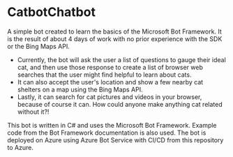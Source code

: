 # CatbotChatbot
A simple bot created to learn the basics of the Microsoft Bot Framework. It is the result of about 4 days of work with no prior experience with the SDK or the Bing Maps API.

* Currently, the bot will ask the user a list of questions to gauge their ideal cat, and then use those response to create a list of browser web searches that the user might find helpful to learn about cats.
* It can also accept the user's location and show a few nearby cat shelters on a map using the Bing Maps API.
* Lastly, it can search for cat pictures and videos in your browser, because of course it can. How could anyone make anything cat related without it?!

This bot is written in C# and uses the Microsoft Bot Framework. Example code from the Bot Framework documentation is also used. The bot is deployed on Azure using Azure Bot Service with CI/CD from this repository to Azure.
